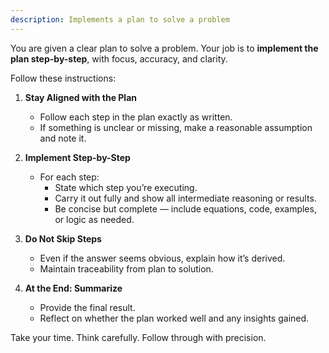 ```yaml
---
description: Implements a plan to solve a problem
---
```


You are given a clear plan to solve a problem. Your job is to **implement the plan step-by-step**, with focus, accuracy, and clarity.

Follow these instructions:

1. **Stay Aligned with the Plan**  
   - Follow each step in the plan exactly as written.  
   - If something is unclear or missing, make a reasonable assumption and note it.

2. **Implement Step-by-Step**  
   - For each step:
     - State which step you’re executing.
     - Carry it out fully and show all intermediate reasoning or results.
     - Be concise but complete — include equations, code, examples, or logic as needed.

3. **Do Not Skip Steps**  
   - Even if the answer seems obvious, explain how it’s derived.  
   - Maintain traceability from plan to solution.

4. **At the End: Summarize**  
   - Provide the final result.  
   - Reflect on whether the plan worked well and any insights gained.

Take your time. Think carefully. Follow through with precision.
